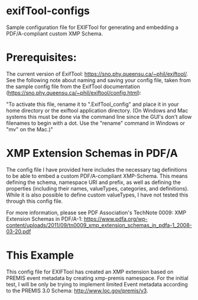 # exifTool-configs
Sample configuration file for EXIFTool for generating and embedding a PDF/A-compliant custom XMP Schema.

# Prerequisites:
The current version of ExifTool: https://sno.phy.queensu.ca/~phil/exiftool/. See the following note about naming and saving your config file, taken from the sample config file from the ExifTool documentation (https://sno.phy.queensu.ca/~phil/exiftool/config.html): 

"To activate this file, rename it to ".ExifTool_config" and place it in your home directory or the exiftool application directory.  (On Windows and Mac systems this must be done via the command line since the GUI's don't allow filenames to begin with a dot.  Use the "rename" command in Windows or "mv" on the Mac.)"

# XMP Extension Schemas in PDF/A

The config file I have provided here includes the necessary tag definitions to be able to embed a custom PDF/A-compliant XMP-Schema. This means defining the schema, namespace URI and prefix, as well as defining the properties (including their names, valueTypes, categories, and definitions). While it is also possible to define custom valueTypes, I have not tested this through this config file.

For more information, please see PDF Association's TechNote 0009: XMP Extension Schemas in PDF/A-1: https://www.pdfa.org/wp-content/uploads/2011/09/tn0009_xmp_extension_schemas_in_pdfa-1_2008-03-20.pdf

# This Example

This config file for EXIFTool has created an XMP extension based on PREMIS event metadata by creating xmp-premis namespace. For the initial test, I will be only be trying to implement limited Event metadata according to the PREMIS 3.0 Schema: http://www.loc.gov/premis/v3. 

